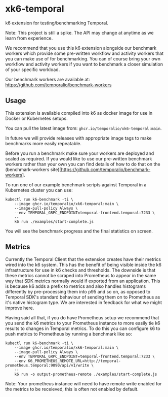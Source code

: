 # xk6-temporal

k6 extension for testing/benchmarking Temporal.

Note: This project is still a spike. The API may change at anytime as we learn from experience.

We recommend that you use this k6 extension alongside our benchmark workers which provide some pre-written workflow and activity workers that you can make use of for benchmarking. You can of course bring your own workflow and activity workers if you want to benchmark a closer simulation of your specific workload.

Our benchmark workers are available at: https://github.com/temporalio/benchmark-workers

## Usage

This extension is available compiled into k6 as docker image for use in Docker or Kubernetes setups.

You can pull the latest image from: `ghcr.io/temporalio/xk6-temporal:main`.

In future we will provide releases with appropriate image tags to make benchmarks more easily repeatable.

Before you run a benchmark make sure your workers are deployed and scaled as required. If you would like to use our pre-written benchmark workers rather than your own you can find details of how to do that on the (benchmark-workers site)[https://github.com/temporalio/benchmark-workers].

To run one of our example benchmark scripts against Temporal in a Kubernetes cluster you can use:

```
kubectl run k6-benchmark -ti \
    --image ghcr.io/temporalio/xk6-temporal:main \
    --image-pull-policy Always \
    --env TEMPORAL_GRPC_ENDPOINT=temporal-frontend.temporal:7233 \
    --
    k6 run ./examples/start-complete.js
```

You will see the benchmark progress and the final statistics on screen.

## Metrics

Currently the Temporal Client that the extension creates have their metrics wired into the k6 system. This has the benefit of being visible inside the k6 infrastructure for use in k6 checks and thresholds. The downside is that these metrics cannot be scraped into Prometheus to appear in the same way that SDK metrics normally would if exported from an application. This is because k6 adds a prefix to metrics and also handles histograms differently by pre-processing them into p95 and so on, as opposed to Temporal SDK's standard behaviour of sending them on to Prometheus as it's native histogram type. We are interested in feedback for what we might improve here.

Having said all that, if you do have Prometheus setup we recommend that you send the k6 metrics to your Prometheus instance to more easily tie k6 results to changes in Temporal metrics. To do this you can configure k6 to push metrics to Prometheus by running a benchmark like so:

```
kubectl run k6-benchmark -ti \
    --image ghcr.io/temporalio/xk6-temporal:main \
    --image-pull-policy Always \
    --env TEMPORAL_GRPC_ENDPOINT=temporal-frontend.temporal:7233 \
    --env K6_PROMETHEUS_REMOTE_URL=http://temporal-prometheus.temporal:9090/api/v1/write \
    --
    k6 run -o output-prometheus-remote ./examples/start-complete.js
```

Note: Your prometheus instance will need to have remote write enabled for the metrics to be receieved, this is often not enabled by default.